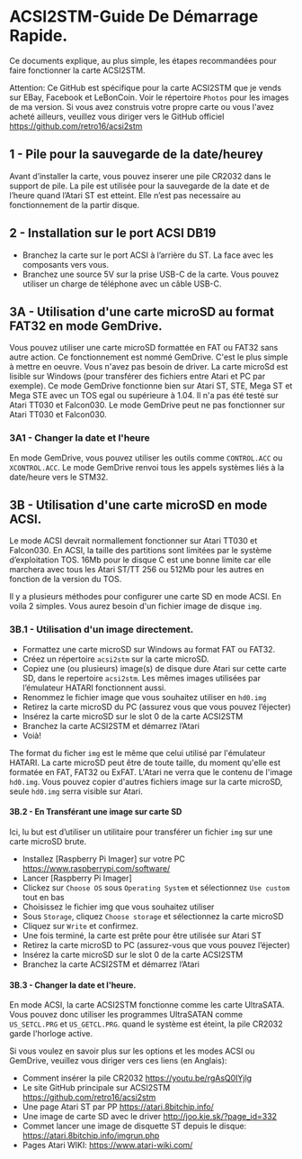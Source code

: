 # ACSI2STM-Guide De Démarrage Rapide.

Ce documents explique, au plus simple, les étapes recommandées pour faire fonctionner la carte ACSI2STM.

Attention: Ce GitHub est spécifique pour la carte ACSI2STM que je vends sur EBay, Facebook et LeBonCoin.
Voir le répertoire `Photos` pour les images de ma version.
Si vous avez construis votre propre carte ou vous l'avez acheté ailleurs, veuillez vous diriger vers le GitHub officiel https://github.com/retro16/acsi2stm

## 1 - Pile pour la sauvegarde de la date/heurey

Avant d’installer la carte, vous pouvez inserer une pile CR2032 dans le support de pile. La pile est utilisée pour la sauvegarde de la date et de l’heure quand l’Atari ST est etteint. Elle n’est pas necessaire au fonctionnement de la partir disque.


## 2 - Installation sur le port ACSI DB19
*	Branchez la carte sur le port ACSI à l’arrière du ST. La face avec les composants vers vous.
*	Branchez une source 5V sur la prise USB-C de la carte. Vous pouvez utiliser un charge de téléphone avec un câble USB-C.


## 3A - Utilisation d'une carte microSD au format FAT32 en mode GemDrive.

Vous pouvez utiliser une carte microSD formattée en FAT ou FAT32 sans autre action. Ce fonctionnement est nommé GemDrive. C'est le plus simple à mettre en oeuvre. Vous n'avez pas besoin de driver.
La carte microSd est lisible sur Windows (pour transférer des fichiers entre Atari et PC par exemple).
Ce mode GemDrive fonctionne bien sur Atari ST, STE, Mega ST et Mega STE avec un TOS egal ou supérieure à 1.04. Il n'a pas été testé sur Atari TT030 et Falcon030. Le mode GemDrive peut ne pas fonctionner sur Atari TT030 et Falcon030.

### 3A1 - Changer la date et l'heure
En mode GemDrive, vous pouvez utiliser les outils comme `CONTROL.ACC` ou `XCONTROL.ACC`. Le mode GemDrive renvoi tous les appels systèmes liés à la date/heure vers le STM32.





## 3B - Utilisation d'une carte microSD en mode ACSI.
Le mode ACSI devrait normallement fonctionner sur Atari TT030 et Falcon030.
En ACSI, la taille des partitions sont limitées par le système d’exploitation TOS. 
16Mb pour le disque C est une bonne limite car elle marchera avec tous les Atari ST/TT
256 ou 512Mb pour les autres en fonction de la version du TOS.

Il y a plusieurs méthodes pour configurer une carte SD en mode ACSI. En voila 2 simples.
Vous aurez besoin d'un fichier image de disque `img`.

### 3B.1  - Utilisation d'un image directement.
* Formattez une carte microSD sur Windows au format FAT ou FAT32.
* Créez un répertoire `acsi2stm` sur la carte microSD. 
* Copiez une (ou plusieurs) image(s) de disque dure Atari sur cette carte SD, dans le repertoire `acsi2stm`. 
Les mêmes images utilisées par l’émulateur HATARI fonctionnent aussi.
* Renommez le fichier image que vous souhaitez utiliser en `hd0.img`
* Retirez la carte microSD du PC (assurez vous que vous pouvez l’éjecter)
* Insérez la carte microSD sur le slot 0 de la carte ACSI2STM
* Branchez la carte ACSI2STM et démarrez l’Atari
* Voià!
  
The format du ficher `img` est le même que celui utilisé par l'émulateur HATARI.
La carte microSD peut être de toute taille, du moment qu'elle est formatée en FAT, FAT32 ou ExFAT. L'Atari ne verra que le contenu de l'image `hd0.img`.
Vous pouvez copier d'autres fichiers image sur la carte microSD, seule `hd0.img` serra visible sur Atari.



#### 3B.2 - En Transférant une image sur carte SD
Ici, lu but est d’utiliser un utilitaire pour transférer un fichier `img` sur une carte microSD brute.

* Installez [Raspberry Pi Imager] sur votre PC https://www.raspberrypi.com/software/
* Lancer [Raspberry Pi Imager]
* Clickez sur `Choose OS` sous `Operating System` et sélectionnez `Use custom` tout en bas
* Choisissez le fichier img que vous souhaitez utiliser
* Sous `Storage`, cliquez `Choose storage` et sélectionnez la carte microSD
* Cliquez sur `Write` et confirmez.
* Une fois terminé, la carte est prête pour être utilisée sur Atari ST
* Retirez la carte microSD to PC (assurez-vous que vous pouvez l’éjecter)
* Insérez la carte microSD sur le slot 0 de la carte ACSI2STM
* Branchez la carte ACSI2STM et démarrez l’Atari


#### 3B.3 - Changer la date et l'heure.
En mode ACSI, la carte ACSI2STM fonctionne comme les carte UltraSATA. Vous pouvez donc utiliser les programmes UltraSATAN comme `US_SETCL.PRG` et `US_GETCL.PRG`. 
quand le système est éteint, la pile CR2032 garde l'horloge active.





Si vous voulez en savoir plus sur les options et les modes ACSI ou GemDrive, veuillez vous diriger vers ces liens (en Anglais):

* Comment insérer la pile CR2032 https://youtu.be/rgAsQ0IYjlg  
* Le site GitHub principale sur ACSI2STM  https://github.com/retro16/acsi2stm  
* Une page Atari ST par PP https://atari.8bitchip.info/  
* Une image de carte SD avec le driver  http://joo.kie.sk/?page_id=332  
* Commet lancer une image de disquette ST depuis le disque: https://atari.8bitchip.info/imgrun.php  
* Pages Atari WIKI: https://www.atari-wiki.com/  
